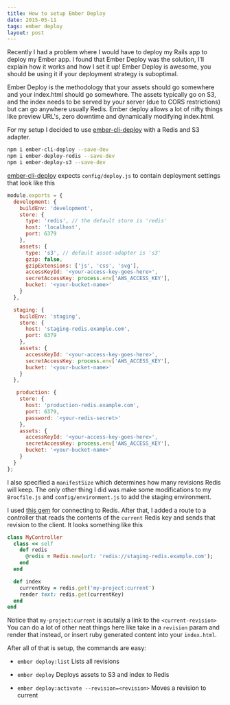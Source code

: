 ```yaml
---
title: How to setup Ember Deploy
date: 2015-05-11
tags: ember deploy
layout: post
---
```


Recently I had a problem where I would have to deploy my Rails app to deploy my Ember app. I found that Ember Deploy was the solution, I'll explain how it works and how I set it up! Ember Deploy is awesome, you should be using it if your deployment strategy is suboptimal.

Ember Deploy is the methodology that your assets should go somewhere and your index.html should go somewhere. The assets typically go on S3, and the index needs to be served by your server (due to CORS restrictions) but can go anywhere usually Redis. Ember deploy allows a lot of nifty things like preview URL's, zero downtime and dynamically modifying index.html.

For my setup I decided to use [ember-cli-deploy](https://github.com/ember-cli/ember-cli-deploy) with a Redis and S3 adapter.

```bash
npm i ember-cli-deploy --save-dev
npm i ember-deploy-redis --save-dev
npm i ember-deploy-s3 --save-dev
```

[ember-cli-deploy](https://github.com/ember-cli-ember-cli-deploy) expects `config/deploy.js` to contain deployment settings that look like this

```javascript
module.exports = {
  development: {
    buildEnv: 'development',
    store: {
      type: 'redis', // the default store is 'redis'
      host: 'localhost',
      port: 6379
    },
    assets: {
      type: 's3', // default asset-adapter is 's3'
      gzip: false,
      gzipExtensions: ['js', 'css', 'svg'],
      accessKeyId: '<your-access-key-goes-here>',
      secretAccessKey: process.env['AWS_ACCESS_KEY'],
      bucket: '<your-bucket-name>'
    }
  },

  staging: {
    buildEnv: 'staging',
    store: {
      host: 'staging-redis.example.com',
      port: 6379
    },
    assets: {
      accessKeyId: '<your-access-key-goes-here>',
      secretAccessKey: process.env['AWS_ACCESS_KEY'],
      bucket: '<your-bucket-name>'
    }
  },

   production: {
    store: {
      host: 'production-redis.example.com',
      port: 6379,
      password: '<your-redis-secret>'
    },
    assets: {
      accessKeyId: '<your-access-key-goes-here>',
      secretAccessKey: process.env['AWS_ACCESS_KEY'],
      bucket: '<your-bucket-name>'
    }
  }
};
```

I also specified a `manifestSize` which determines how many revisions Redis will keep. The only other thing I did was make some modifications to my `Brocfile.js` and `config/environment.js` to add the staging environment.

I used [this gem](http://www.github.com/redis/redis-rb.git) for connecting to Redis. After that, I added a route to a controller that reads the contents of the `current` Redis key and sends that revision to the client. It looks something like this

```ruby
class MyController
  class << self
    def redis
      @redis = Redis.new(url: 'redis://staging-redis.example.com');
    end
  end

  def index
    currentKey = redis.get('my-project:current')
    render text: redis.get(currentKey)
  end
end
```

Notice that `my-project:current` is acutally a link to the `<current-revision>` You can do a lot of other neat things here like take in a `revision` param and render that instead, or insert ruby generated content into your `index.html`.

After all of that is setup, the commands are easy:

- `ember deploy:list` Lists all revisions

- `ember deploy` Deploys assets to S3 and index to Redis

- `ember deploy:activate --revision=<revision>` Moves a revision to current
